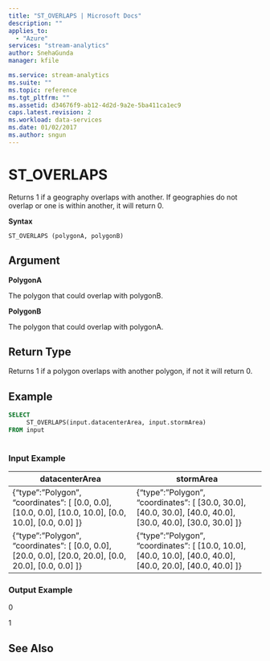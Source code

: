 ```yaml
---
title: "ST_OVERLAPS | Microsoft Docs"
description: ""
applies_to: 
  - "Azure"
services: "stream-analytics"
author: SnehaGunda
manager: kfile

ms.service: stream-analytics
ms.suite: ""
ms.topic: reference
ms.tgt_pltfrm: ""   
ms.assetid: d34676f9-ab12-4d2d-9a2e-5ba411ca1ec9
caps.latest.revision: 2
ms.workload: data-services
ms.date: 01/02/2017
ms.author: sngun
---
```

# ST_OVERLAPS
  Returns 1 if a geography overlaps with another. If geographies do not overlap or one is within another, it will return 0.  
  
 **Syntax**  
  
```  
ST_OVERLAPS (polygonA, polygonB)  
```  
  
## Argument  
 **PolygonA**  
  
 The polygon that could overlap with polygonB.  
  
 **PolygonB**  
  
 The polygon that could overlap with polygonA.  
  
## Return Type  
 Returns 1 if a polygon overlaps with another polygon, if not it will return 0.  
  
## Example  
  
```SQL  
SELECT  
     ST_OVERLAPS(input.datacenterArea, input.stormArea)  
FROM input  
  
```  
  
### Input Example  
  
|datacenterArea|stormArea|  
|--------------------|---------------|  
|{“type”:”Polygon”, “coordinates”: [ [0.0, 0.0], [10.0, 0.0], [10.0, 10.0], [0.0, 10.0], [0.0, 0.0] ]}|{“type”:”Polygon”, “coordinates”: [ [30.0, 30.0], [40.0, 30.0], [40.0, 40.0], [30.0, 40.0], [30.0, 30.0] ]}|  
|{“type”:”Polygon”, “coordinates”: [ [0.0, 0.0], [20.0, 0.0], [20.0, 20.0], [0.0, 20.0], [0.0, 0.0] ]}|{“type”:”Polygon”, “coordinates”: [ [10.0, 10.0], [40.0, 10.0], [40.0, 40.0], [40.0, 20.0], [40.0, 40.0] ]}|  
  
### Output Example  
 0  
  
 1  
  
## See Also  

  